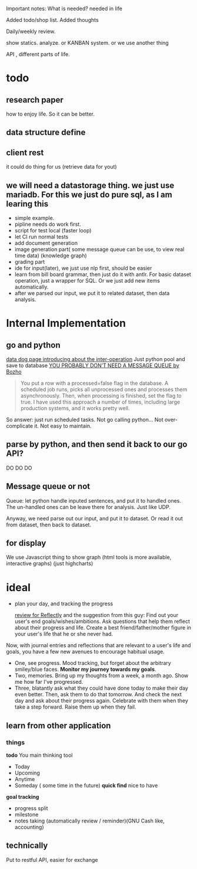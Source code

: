 Important notes:
What is needed? needed in life

Added todo/shop list.
Added thoughts


Daily/weekly review.

show statics.
analyze. or KANBAN system. or we use another thing

API , different parts of life.

# todo

## research paper
how to enjoy life. So it can be better.

## data structure define

## client rest
it could do thing for us (retrieve data for yout)

## we will need a datastorage thing. we just use mariadb. For this we just do pure sql, as I am learing this

- simple example.
- pipline needs do work first.
- script for test local (faster loop)
- let CI run normal tests
- add document generation
- image generation part( some message queue can be use, to view real time data) (knowledge graph)
- grading part
- ide for input(later), we just use nlp first, should be easier
- learn from bill board grammar, then just do it with antlr. For basic dataset operation, just a wrapper for SQL. Or we just add new items automatically.
- after we parsed our input, we put it to related dataset, then data analysis.

# Internal Implementation
## go and python
[data dog page introducing about the inter-operation](https://www.datadoghq.com/blog/engineering/cgo-and-python/)
Just python pool and save to database [YOU PROBABLY DON’T NEED A MESSAGE QUEUE by Bozho](https://techblog.bozho.net/you-probably-dont-need-a-message-queue/)

> You put a row with a processed=false flag in the database. A scheduled job
> runs, picks all unprocessed ones and processes them asynchronously. Then,
> when processing is finished, set the flag to true. I have used this approach
> a number of times, including large production systems, and it works pretty
> well.

So answer: just run scheduled tasks. Not go calling python... Not
over-complicate it. Not easy to maintain.

## parse by python, and then send it back to our go API?
DO DO DO

## Message queue or not
Queue: let python handle inputed sentences, and put it to handled ones. The un-handled 
ones can be leave there for analysis.
Just like UDP.

Anyway,  we need parse out our input, and put it to dataset. Or read it out from 
dataset, then back to dataset.

## for display
We use Javascript thing to show graph (html tools is more available, interactive graphs)
(just highcharts)

# ideal
- plan your day, and tracking the progress

    [review for Reflectly](https://medium.com/@bigdchang/reflectly-product-analysis-cd584a2aa98a)
    and the suggestion from this guy:
Find out your user's end goals/wishes/ambitions. Ask questions that help them
reflect about their progress and life. Create a best friend/father/mother
figure in your user's life that he or she never had.

Now, with journal entries and reflections that are relevant to a user's life
and goals, you have a few new avenues to encourage habitual usage.

- One, see progress. Mood tracking, but forget about the arbitrary smiley/blue faces. **Monitor my journey towards my goals**.
- Two, memories. Bring up my thoughts from a week, a month ago. Show me how far I've progressed.
- Three, blatantly ask what they could have done today to make their day even better. Then, ask them to do that tomorrow. And check the next day and ask about their progress again. Celebrate with them when they take a step forward. Raise them up when they fail.

## learn from other application
### things

**todo**
You main thinking tool
- Today
- Upcoming
- Anytime
- Someday ( some time in the future)
**quick find**
nice to have

**goal tracking**
- progress split
- milestone
- notes taking (automatically review / reminder)(GNU Cash like, accounting)

## technically
Put to restful API, easier for exchange
